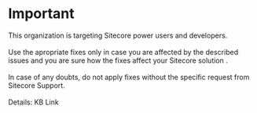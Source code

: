 # Important

This organization is targeting Sitecore power users and developers.<br/><br/>
Use the apropriate fixes only in case you are affected by the described issues and you are sure how the fixes affect your Sitecore solution .<br/>
<br/>
In case of any doubts, do not apply fixes without the specific request from Sitecore Support.<br/>
<br/>
Details: KB Link
